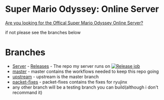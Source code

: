 # Super Mario Odyssey: Online Server

[Are you looking for the Offical Super Mario Odyssey Online Server?](https://github.com/Sanae6/SmoOnlineServer)

if not please see the branches below

# Branches
 - [Server](ttps://github.com/TeamPiplup/SmoOnlineServer/tree/server) - [Releases](https://github.com/TeamPiplup/SmoOnlineServer/releases) - The repo my server runs on [![Release job](https://github.com/TeamPiplup/SmoOnlineServer/actions/workflows/release.yml/badge.svg?branch=server)](https://github.com/TeamPiplup/SmoOnlineServer/actions/workflows/release.yml)
 - [master](https://github.com/TeamPiplup/SmoOnlineServer) - master contains the workflows needed to keep this repo going
 - [upstream](https://github.com/TeamPiplup/SmoOnlineServer/tree/upstream) - upstream is the master branch
 - [packet-fixes](https://github.com/TeamPiplup/SmoOnlineServer/tree/packet-fixes) - packet-fixes contains the fixes for ryujinx
 - any other branch will be a testing branch you can build(although i don't recommand it)